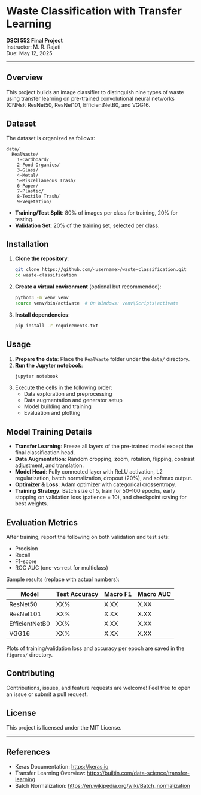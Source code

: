 # Waste Classification with Transfer Learning

**DSCI 552 Final Project**  
Instructor: M. R. Rajati  
Due: May 12, 2025

---

## Overview

This project builds an image classifier to distinguish nine types of waste using transfer learning on pre-trained convolutional neural networks (CNNs): ResNet50, ResNet101, EfficientNetB0, and VGG16.

## Dataset

The dataset is organized as follows:
```
data/
  RealWaste/
    1-Cardboard/
    2-Food Organics/
    3-Glass/
    4-Metal/
    5-Miscellaneous Trash/
    6-Paper/
    7-Plastic/
    8-Textile Trash/
    9-Vegetation/
```
- **Training/Test Split**: 80% of images per class for training, 20% for testing.  
- **Validation Set**: 20% of the training set, selected per class.

## Installation

1. **Clone the repository**:
    ```bash
    git clone https://github.com/<username>/waste-classification.git
    cd waste-classification
    ```
2. **Create a virtual environment** (optional but recommended):
    ```bash
    python3 -m venv venv
    source venv/bin/activate  # On Windows: venv\Scripts\activate
    ```
3. **Install dependencies**:
    ```bash
    pip install -r requirements.txt
    ```

## Usage

1. **Prepare the data**: Place the `RealWaste` folder under the `data/` directory.
2. **Run the Jupyter notebook**:
    ```bash
    jupyter notebook
    ```
3. Execute the cells in the following order:
   - Data exploration and preprocessing
   - Data augmentation and generator setup
   - Model building and training
   - Evaluation and plotting

## Model Training Details

- **Transfer Learning**: Freeze all layers of the pre-trained model except the final classification head.  
- **Data Augmentation**: Random cropping, zoom, rotation, flipping, contrast adjustment, and translation.  
- **Model Head**: Fully connected layer with ReLU activation, L2 regularization, batch normalization, dropout (20%), and softmax output.  
- **Optimizer & Loss**: Adam optimizer with categorical crossentropy.  
- **Training Strategy**: Batch size of 5, train for 50–100 epochs, early stopping on validation loss (patience = 10), and checkpoint saving for best weights.

## Evaluation Metrics

After training, report the following on both validation and test sets:
- Precision
- Recall
- F1-score
- ROC AUC (one-vs-rest for multiclass)

Sample results (replace with actual numbers):

| Model          | Test Accuracy | Macro F1 | Macro AUC |
| -------------- | ------------- | -------- | --------- |
| ResNet50       | XX%           | X.XX     | X.XX      |
| ResNet101      | XX%           | X.XX     | X.XX      |
| EfficientNetB0 | XX%           | X.XX     | X.XX      |
| VGG16          | XX%           | X.XX     | X.XX      |

Plots of training/validation loss and accuracy per epoch are saved in the `figures/` directory.

## Contributing

Contributions, issues, and feature requests are welcome! Feel free to open an issue or submit a pull request.

## License

This project is licensed under the MIT License.

---

## References

- Keras Documentation: https://keras.io
- Transfer Learning Overview: https://builtin.com/data-science/transfer-learning
- Batch Normalization: https://en.wikipedia.org/wiki/Batch_normalization
